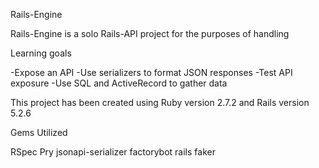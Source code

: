 Rails-Engine


Rails-Engine is a solo Rails-API project for the purposes of handling

Learning goals 

-Expose an API
-Use serializers to format JSON responses
-Test API exposure
-Use SQL and ActiveRecord to gather data

This project has been created using Ruby version 2.7.2 and Rails version 5.2.6

Gems Utilized

RSpec
Pry
jsonapi-serializer
factorybot rails
faker

